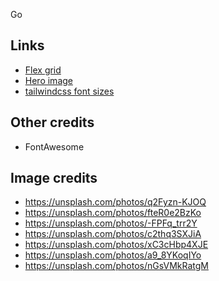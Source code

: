 Go
## Links

- [Flex grid](https://css-tricks.com/dont-overthink-flexbox-grids/)
- [Hero image](https://www.w3schools.com/howto/howto_css_hero_image.asp)
- [tailwindcss font sizes](https://tailwindcss.com/docs/font-size)

## Other credits

- FontAwesome

## Image credits

- https://unsplash.com/photos/q2Fyzn-KJOQ
- https://unsplash.com/photos/fteR0e2BzKo
- https://unsplash.com/photos/-FPFq_trr2Y
- https://unsplash.com/photos/c2thq3SXJiA
- https://unsplash.com/photos/xC3cHbp4XJE
- https://unsplash.com/photos/a9_8YKoqIYo
- https://unsplash.com/photos/nGsVMkRatgM
